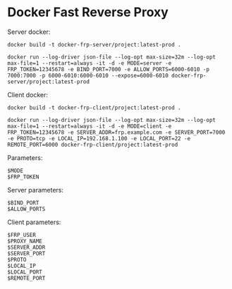 # Docker Fast Reverse Proxy

Server docker:
```
docker build -t docker-frp-server/project:latest-prod .

docker run --log-driver json-file --log-opt max-size=32m --log-opt max-file=1 --restart=always -it -d -e MODE=server -e FRP_TOKEN=12345678 -e BIND_PORT=7000 -e ALLOW_PORTS=6000-6010 -p 7000:7000 -p 6000-6010:6000-6010 --expose=6000-6010 docker-frp-server/project:latest-prod
```

Client docker:
```
docker build -t docker-frp-client/project:latest-prod .

docker run --log-driver json-file --log-opt max-size=32m --log-opt max-file=1 --restart=always -it -d -e MODE=client -e FRP_TOKEN=12345678 -e SERVER_ADDR=frp.example.com -e SERVER_PORT=7000 -e PROTO=tcp -e LOCAL_IP=192.168.1.100 -e LOCAL_PORT=22 -e REMOTE_PORT=6000 docker-frp-client/project:latest-prod
```

Parameters:
```
$MODE
$FRP_TOKEN
```

Server parameters:
```
$BIND_PORT
$ALLOW_PORTS
```

Client parameters:
```
$FRP_USER
$PROXY_NAME
$SERVER_ADDR
$SERVER_PORT
$PROTO
$LOCAL_IP
$LOCAL_PORT
$REMOTE_PORT
```